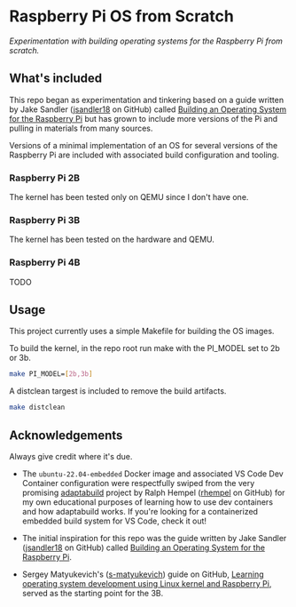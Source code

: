 # Raspberry Pi OS from Scratch

*Experimentation with building operating systems for the Raspberry Pi from
scratch.*

## What's included

This repo began as experimentation and tinkering based on a guide written by
Jake Sandler ([jsandler18](https://github.com/jsandler18) on GitHub) called
[Building an Operating System for the Raspberry Pi](https://jsandler18.github.io/)
but has grown to include more versions of the Pi and pulling in materials from
many sources.

Versions of a minimal implementation of an OS for several versions of the
Raspberry Pi are included with associated build configuration and tooling.

### Raspberry Pi 2B

The kernel has been tested only on QEMU since I don't have one.

### Raspberry Pi 3B

The kernel has been tested on the hardware and QEMU.

### Raspberry Pi 4B

TODO

## Usage

This project currently uses a simple Makefile for building the OS images.

To build the kernel, in the repo root run make with the PI_MODEL set to 2b or 3b.

```bash
make PI_MODEL=[2b,3b]
```

A distclean targest is included to remove the build artifacts.

```bash
make distclean
```

## Acknowledgements

Always give credit where it's due.

- The `ubuntu-22.04-embedded` Docker image and associated VS Code Dev Container
  configuration were respectfully swiped from the very promising
  [adaptabuild](https://github.com/rhempel/adaptabuild) project by Ralph Hempel
  ([rhempel](https://github.com/rhempel) on GitHub) for my own educational
  purposes of learning how to use dev containers and how adaptabuild works. If
  you're looking for a containerized embedded build system for VS Code, check it
  out!

- The initial inspiration for this repo was the guide written by Jake Sandler
  ([jsandler18](https://github.com/jsandler18) on GitHub) called
  [Building an Operating System for the Raspberry Pi](https://jsandler18.github.io/).

- Sergey Matyukevich's ([s-matyukevich](https://github.com/s-matyukevich)) guide
  on GitHub,
  [Learning operating system development using Linux kernel and Raspberry Pi](https://github.com/s-matyukevich/raspberry-pi-os),
  served as the starting point for the 3B.
